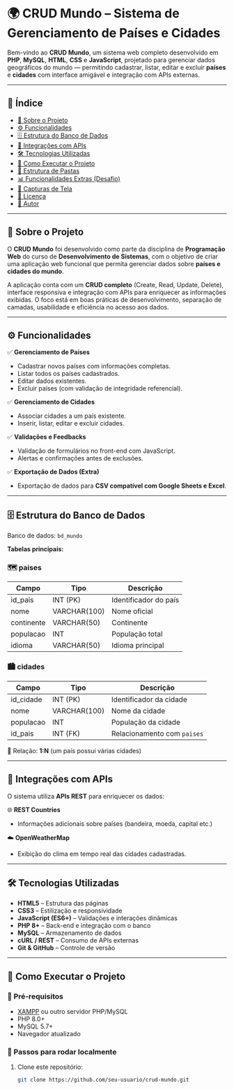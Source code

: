 # 🌍 CRUD Mundo – Sistema de Gerenciamento de Países e Cidades

Bem-vindo ao **CRUD Mundo**, um sistema web completo desenvolvido em **PHP**, **MySQL**, **HTML**, **CSS** e **JavaScript**, projetado para gerenciar dados geográficos do mundo — permitindo cadastrar, listar, editar e excluir **países** e **cidades** com interface amigável e integração com APIs externas.

---

## 📌 Índice

- [📖 Sobre o Projeto](#-sobre-o-projeto)
- [⚙️ Funcionalidades](#️-funcionalidades)
- [🗄️ Estrutura do Banco de Dados](#️-estrutura-do-banco-de-dados)
- [🔌 Integrações com APIs](#-integrações-com-apis)
- [🛠️ Tecnologias Utilizadas](#️-tecnologias-utilizadas)
- [🚀 Como Executar o Projeto](#-como-executar-o-projeto)
- [📂 Estrutura de Pastas](#-estrutura-de-pastas)
- [📊 Funcionalidades Extras (Desafio)](#-funcionalidades-extras-desafio)
- [📸 Capturas de Tela](#-capturas-de-tela)
- [📜 Licença](#-licença)
- [👤 Autor](#-autor)

---

## 📖 Sobre o Projeto

O **CRUD Mundo** foi desenvolvido como parte da disciplina de **Programação Web** do curso de **Desenvolvimento de Sistemas**, com o objetivo de criar uma aplicação web funcional que permita gerenciar dados sobre **países e cidades do mundo**.

A aplicação conta com um **CRUD completo** (Create, Read, Update, Delete), interface responsiva e integração com APIs para enriquecer as informações exibidas. O foco está em boas práticas de desenvolvimento, separação de camadas, usabilidade e eficiência no acesso aos dados.

---

## ⚙️ Funcionalidades

✅ **Gerenciamento de Países**  
- Cadastrar novos países com informações completas.  
- Listar todos os países cadastrados.  
- Editar dados existentes.  
- Excluir países (com validação de integridade referencial).  

✅ **Gerenciamento de Cidades**  
- Associar cidades a um país existente.  
- Inserir, listar, editar e excluir cidades.  

✅ **Validações e Feedbacks**  
- Validação de formulários no front-end com JavaScript.  
- Alertas e confirmações antes de exclusões.

✅ **Exportação de Dados (Extra)**  
- Exportação de dados para **CSV compatível com Google Sheets e Excel**.

---

## 🗄️ Estrutura do Banco de Dados

Banco de dados: `bd_mundo`  

**Tabelas principais:**

### 🗺️ paises
| Campo        | Tipo         | Descrição                      |
|--------------|--------------|------------------------------|
| id_pais      | INT (PK)     | Identificador do país        |
| nome         | VARCHAR(100) | Nome oficial                 |
| continente   | VARCHAR(50)  | Continente                   |
| populacao    | INT          | População total             |
| idioma       | VARCHAR(50)  | Idioma principal            |

### 🏙️ cidades
| Campo        | Tipo         | Descrição                      |
|--------------|--------------|------------------------------|
| id_cidade    | INT (PK)     | Identificador da cidade      |
| nome         | VARCHAR(100) | Nome da cidade              |
| populacao    | INT          | População da cidade        |
| id_pais      | INT (FK)     | Relacionamento com `paises` |

🔗 Relação: **1:N** (um país possui várias cidades)

---

## 🔌 Integrações com APIs

O sistema utiliza **APIs REST** para enriquecer os dados:

🌐 **REST Countries**  
- Informações adicionais sobre países (bandeira, moeda, capital etc.)

☁️ **OpenWeatherMap**  
- Exibição do clima em tempo real das cidades cadastradas.

---

## 🛠️ Tecnologias Utilizadas

- **HTML5** – Estrutura das páginas  
- **CSS3** – Estilização e responsividade  
- **JavaScript (ES6+)** – Validações e interações dinâmicas  
- **PHP 8+** – Back-end e integração com o banco  
- **MySQL** – Armazenamento de dados  
- **cURL / REST** – Consumo de APIs externas  
- **Git & GitHub** – Controle de versão

---

## 🚀 Como Executar o Projeto

### 🧱 Pré-requisitos

- [XAMPP](https://www.apachefriends.org/) ou outro servidor PHP/MySQL  
- PHP 8.0+  
- MySQL 5.7+  
- Navegador atualizado

### 🔧 Passos para rodar localmente

1. Clone este repositório:
   ```bash
   git clone https://github.com/seu-usuario/crud-mundo.git
